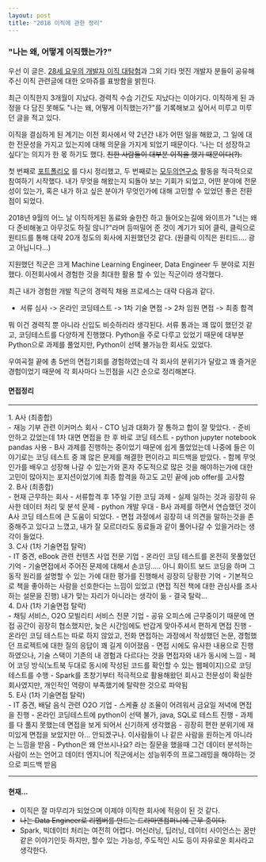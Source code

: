 ```yaml
---
layout: post
title: "2018 이직에 관한 정리"
---
```


###  "나는 왜, 어떻게 이직했는가?"

우선 이 글은. [28세 요우의 개발자 이직 대탐험](https://luckyyowu.tistory.com/382)과 그외 기타 멋진 개발자 분들이 공유해주신 이직 관련글에 대한 오마쥬를 표방함을 밝힌다.

최근 이직한지 3개월이 지났다. 경력직 수습 기간도 지났다는 이야기다. 이직하게 된 과정을 다 담진 못해도 "나는 왜, 어떻게 이직했는가?"를 기록해보고 싶어서 미루고 미루던 글을 적고 있다.

이직을 결심하게 된 계기는
이전 회사에서 약 2년간 내가 어떤 일을 해왔고,
그 일에 대한 전문성을 가지고 있는지에 대해 의문을 가지게 되었기 때문이다.
'나는 더 성장하고 싶다'는 의지가 한 몫 하기도 했다. <strike>친한 사람들이 대부분 이직을 했기 때문이다(?).</strike>

첫 번째로 [포트폴리오](https://pakddo.github.io/portfolio/) 를 다시 정리했고,
두 번째로는 [모두의연구소](http://www.modulabs.co.kr/) 활동을 적극적으로 참여하기 시작했다.
내가 무엇을 해왔는지 되돌아 보는 기회가 되었고, 어떤 분야에 전문성이 있는가,
혹은 내가 하고 싶은 분야가 무엇인가에 대해 고민할 수 있었던 좋은 전환점이 되었다.

2018년 9월의 어느 날 이직하게된 동료와 술한잔 하고 들어오는길에
와이프가 "너는 왜  다 준비해놓고 아무것도 하질 않니?"라며 등떠밀어 준 것이 계기가 되어 클릭, 클릭으로 원티드를 통해 대략 20개 정도의 회사에 지원했던것 같다. (원클릭 이직은 원티드.... 광고 아닙니다...)

지원했던 직군은 크게 Machine Learning Engineer, Data Engineer 두 분야로 지원했다. 이전회사에서 경험한 것을 최대한 활용 할 수 있는 직군이라 생각했다.

최근 내가 경험한 개발 직군의 경력직 채용 프로세스는 대략 다음과 같다.

- 서류 심사 -> 온라인 코딩테스트 -> 1차 기술 면접 -> 2차 임원 면접 -> 최종 합격

뭐 이건 경력직 뿐 아니라 신입도 비슷하리라 생각된다. 서류 통과는 꽤 많이 했던것 같고, 코딩테스트를 다양하게 진행했다. Python을 주로 다루고 있었기 때문에 대부분 Python으로 과제를 풀었지만, Python이 선택 불가능한 회사도 있었다.

우여곡절 끝에 총 5번의 면접기회를 경험하였는데 각 회사의 분위기가 달랐고 꽤 즐거운 경험이었기 때문에 각 회사마다 느낀점을 시간 순으로 정리해본다.

#### 면접정리
---
<div>
1. A사 (최종합)
</div>
  - 재능 기부 관련 이커머스 회사
  - CTO 님과 대화가 잘 통하고 합이 잘 맞았다.
  - 준비 안하고 갔었는데 1차 대면 면접을 한 후 바로 코딩 테스트
  - python jupyter notebook pandas 사용
  - B사 과제를 진행하는 중이었기 때문에 쉽게 풀었었는데 나중에 들은 이야기로는 코딩 테스트 중 꽤 많은 문제를 해결한 편이라고 피드백을 받았다.
  - 함께 무엇인가를 배우고 성장해 나갈 수 있는가와 혼자 주도적으로 많은 것을 해야하는가에 대한 고민이 많아지는 포지션이었기에 최종 합격을 하고도 고민 끝에 job offer를 고사함

<div>
2. B사 (최종합)
</div>
   - 현재 근무하는 회사
   - 서류합격 후 1주일 기한 코딩 과제
   - 실제 일하는 것과 굉장히 유사한 데이터 처리 및 분석 문제
   - python 개발 우대
   - B사 과제를 하면서 연습했던 것이 A사 코딩 테스트에 큰 도움이 되었다.
   - 면접 과정에서 굉장히 내 의견을 말하는것을 존중해주고 있다고 느꼈고, 내가 잘 모르더라도 동료들과 같이 풀어나갈 수 있을거라는 생각이 들었다.

   <div>
3. C사 (1차 기술면접 탈락)
   </div>
   - IT 중견, eBook 관련 컨텐츠 사업 전문 기업
   - 온라인 코딩 테스트를 온전히 못풀었던 기억
   - 기술면접에서 주어진 문제에 대해서 손코딩….. 아니 화이트 보드 코딩을 하며 그 동작 원리를 설명할 수 있는 가에 대한 평가를 진행해서 굉장히 당황한 기억
   - 기본적으로 책을 좋아하는 사람을 선호한다는 느낌이 있었고 (면접 직전 책에 대한 관심사를 조사하는 설문을 진행) 내가 맞는 자리가 아니라는 생각이 듦
   - 결국 탈락...

   <div>
4. D사 (1차 기술면접 탈락)
   </div>
   - 채팅 서비스, O2O 모빌리티 서비스 전문 기업
   - 공유 오피스에 근무중이기 때문에 면접 공간이 굉장히 협소했지만, 늦은 시간임에도 반갑게 맞아주셔서 편하게 면접 진행
   - 온라인 코딩 테스트는 따로 하지 않았고, 전화 면접하는 과정에서 작성했던 논문, 경험했던 프로젝트에 대한 질의 응답이 꽤 길게 이어졌음
   - 면접 시에도 유사한 내용으로 진행하였으나, 기술 스택이 기존의 내 경험과 다르다는 것을 면접자와 내가 동시에 느낌
   - 페어 코딩 방식(노트북 두대로 동시에 작성된 코드를 확인할 수 있는 웹페이지)으로 코딩 테스트를 수행
   - Spark를 초창기부터 적극적으로 활용해왔던 회사고 전문성이 확실한 회사였지만, 개인적인 역량이 부족했기에 탈락한 것으로 파악됨


   <div>
5. E사  (1차 기술면접 탈락)
   </div>
   - IT 중견, 배달 음식 관련 O2O 기업
   - 스케쥴 상 조율이 어려워서 금요일 저녁에 면접을 진행
   - 온라인 코딩테스트에 python이 선택 불가, java, SQL로 테스트 진행
   - 과제를 다 풀지 못했는데 면접을 보게 되어서 신기하게 생각했음
   - 굉장히 편한 분위기에 재미있게 면접을 보았지만 아… 안되겠구나. 이사람들이 나 같은 사람을 원하는게 아니라는 느낌을 받음
   - Python은 왜 안쓰시나요? 라는 질문을 했을때 그건 데이터 분석하는 사람이 쓰는 언어고 데이터 엔지니어 직군에서는 성능위주의 프로그래밍을 해야하는 것으로 피드백 받음

---
#### 현재...

- 이직은 잘 마무리가 되었으며 이제야 이직한 회사에 적응이 된 것 같다.
- <Strike>나는 Data Engineer로 리멤버를 만드는 드라마앤컴퍼니에 근무 중이다.</Strike>
- Spark, 빅데이터 처리는 여전히 어렵다. 머신러닝, 딥러닝, 데이터 사이언스는 꿈만 같은 이야기인듯 하지만, 할수 있는 가능성, 주도적인 시도 등이 자유로운 회사라고 생각한다.
